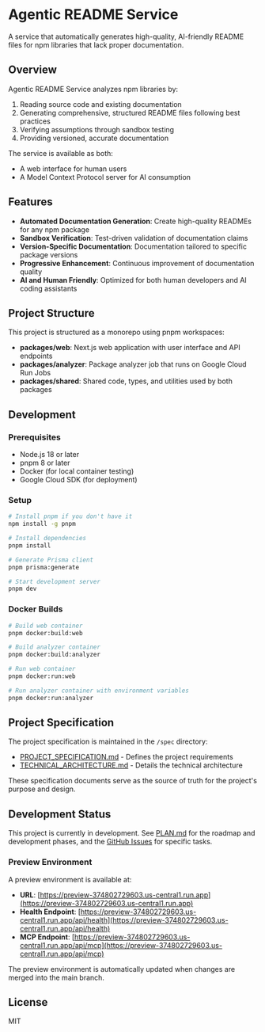 # Agentic README Service

A service that automatically generates high-quality, AI-friendly README files for npm libraries that lack proper documentation.

## Overview

Agentic README Service analyzes npm libraries by:
1. Reading source code and existing documentation
2. Generating comprehensive, structured README files following best practices
3. Verifying assumptions through sandbox testing
4. Providing versioned, accurate documentation

The service is available as both:
- A web interface for human users
- A Model Context Protocol server for AI consumption

## Features

- **Automated Documentation Generation**: Create high-quality READMEs for any npm package
- **Sandbox Verification**: Test-driven validation of documentation claims
- **Version-Specific Documentation**: Documentation tailored to specific package versions
- **Progressive Enhancement**: Continuous improvement of documentation quality
- **AI and Human Friendly**: Optimized for both human developers and AI coding assistants

## Project Structure

This project is structured as a monorepo using pnpm workspaces:

- **packages/web**: Next.js web application with user interface and API endpoints
- **packages/analyzer**: Package analyzer job that runs on Google Cloud Run Jobs
- **packages/shared**: Shared code, types, and utilities used by both packages

## Development

### Prerequisites

- Node.js 18 or later
- pnpm 8 or later
- Docker (for local container testing)
- Google Cloud SDK (for deployment)

### Setup

```bash
# Install pnpm if you don't have it
npm install -g pnpm

# Install dependencies
pnpm install

# Generate Prisma client
pnpm prisma:generate

# Start development server
pnpm dev
```

### Docker Builds

```bash
# Build web container
pnpm docker:build:web

# Build analyzer container
pnpm docker:build:analyzer

# Run web container
pnpm docker:run:web

# Run analyzer container with environment variables
pnpm docker:run:analyzer
```

## Project Specification

The project specification is maintained in the `/spec` directory:

- [PROJECT_SPECIFICATION.md](./spec/PROJECT_SPECIFICATION.md) - Defines the project requirements
- [TECHNICAL_ARCHITECTURE.md](./spec/TECHNICAL_ARCHITECTURE.md) - Details the technical architecture

These specification documents serve as the source of truth for the project's purpose and design.

## Development Status

This project is currently in development. See [PLAN.md](./PLAN.md) for the roadmap and development phases, and the [GitHub Issues](https://github.com/bhouston/agentic-readme/issues) for specific tasks.

### Preview Environment

A preview environment is available at:
- **URL**: [https://preview-374802729603.us-central1.run.app](https://preview-374802729603.us-central1.run.app)
- **Health Endpoint**: [https://preview-374802729603.us-central1.run.app/api/health](https://preview-374802729603.us-central1.run.app/api/health)
- **MCP Endpoint**: [https://preview-374802729603.us-central1.run.app/api/mcp](https://preview-374802729603.us-central1.run.app/api/mcp)

The preview environment is automatically updated when changes are merged into the main branch.

## License

MIT